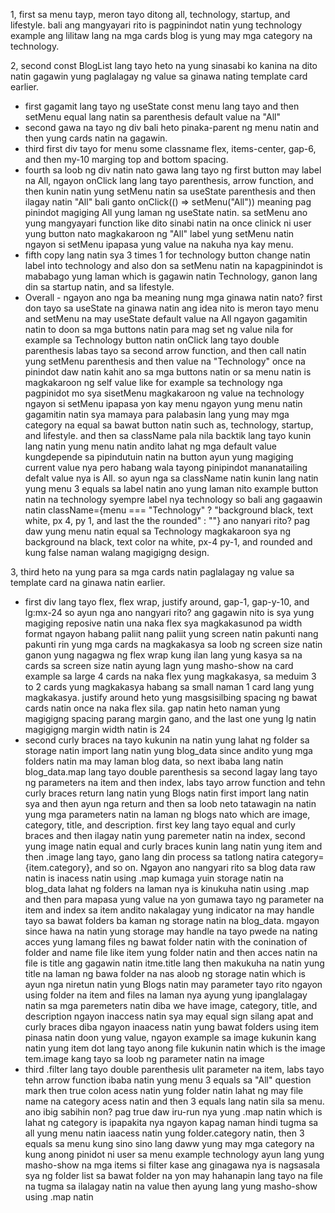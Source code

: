 1, first sa menu tayp, meron tayo ditong all, technology, startup, and lifestyle. bali ang mangyayari rito is pagpinindot natin yung technology example ang lilitaw lang na mga cards blog is yung may mga category na technology.

2, second const BlogList lang tayo heto na yung sinasabi ko kanina na dito natin gagawin yung paglalagay ng value sa ginawa nating template card earlier.
- first gagamit lang tayo ng useState const menu lang tayo and then setMenu equal lang natin sa parenthesis default value na "All"
- second gawa na tayo ng div bali heto pinaka-parent ng menu natin and then yung cards natin na gagawin.
- third first div tayo for menu some classname flex, items-center, gap-6, and then my-10 marging top and bottom spacing.
- fourth sa loob ng div natin nato gawa lang tayo ng first button may label na All, ngayon onClick lang lang tayo parenthesis, arrow function, and then kunin natin yung setMenu natin sa useState parenthesis and then ilagay natin "All" bali ganto onClick(() => setMenu("All")) meaning pag pinindot magiging All yung laman ng useState natin. sa setMenu ano yung mangyayari function like dito sinabi natin na once clinick ni user yung button nato magkakaroon ng "All" label yung setMenu natin ngayon si setMenu ipapasa yung value na nakuha nya kay menu.
- fifth copy lang natin sya 3 times 1 for technology button change natin label into technology and also don sa setMenu natin na kapagpinindot is mababago yung laman which is gagawin natin Technology, ganon lang din sa startup natin, and sa lifestyle.
- Overall - ngayon ano nga ba meaning nung mga ginawa natin nato? first don tayo sa useState na ginawa natin ang idea nito is meron tayo menu and setMenu na may useState default value na All ngayon gagamitin natin to doon sa mga buttons natin para mag set ng value nila for example sa Technology button natin onClick lang tayo double parenthesis labas tayo sa second arrow function, and then call natin yung setMenu parenthesis and then value na "Technology" once na pinindot daw natin kahit ano sa mga buttons natin or sa menu natin is magkakaroon ng self value like for example sa technology nga pagpinidot mo sya sisetMenu magkakaroon ng value na technology ngayon si setMenu ipapasa yon kay menu ngayon yung menu natin gagamitin natin sya mamaya para palabasin lang yung may mga category na equal sa bawat button natin such as, technology, startup, and lifestyle. and then sa className pala nila backtik lang tayo kunin lang natin yung menu natin andito lahat ng mga default value kungdepende sa pipindutuin natin na button ayun yung magiging current value nya pero habang wala tayong pinipindot mananatailing defalt value nya is All. so ayun nga sa className natin kunin lang natin yung menu 3 equals sa label natin ano yung laman nito example button natin na technology syempre label nya technology so bali ang gagaawin natin className={menu === "Technology" ? "background black, text white, px 4, py 1, and last the the rounded" : ""} ano nanyari rito? pag daw yung menu natin equal sa Technology magkakaroon sya ng background na black, text color na white, px-4 py-1, and rounded and kung false naman walang magigigng design.

3, third heto na yung para sa mga cards natin paglalagay ng value sa template card na ginawa natin earlier. 
- first div lang tayo flex, flex wrap, justify around, gap-1, gap-y-10, and lg:mx-24 so ayun nga ano nangyari rito? ang gagawin nito is sya yung magiging reposive natin una naka flex sya magkakasunod pa width format ngayon habang paliit nang paliit yung screen natin pakunti nang pakunti rin yung mga cards na magkakasya sa loob ng screen size natin ganon yung nagagwa ng flex wrap kung ilan lang yung kasya sa na cards sa screen size natin ayung lagn yung masho-show na card example sa large 4 cards na naka flex yung magkakasya, sa meduim 3 to 2 cards yung magkakasya habang sa small naman 1 card lang yung magkakasya. justify around heto yung masgsisilbing spacing ng bawat cards natin once na naka flex sila. gap natin heto naman yung magigigng spacing parang margin gano, and the last one yung lg natin magigigng margin width natin is 24
- second curly braces na tayo kukunin na natin yung lahat ng folder sa storage natin import lang natin yung blog_data since andito yung mga folders natin ma may laman blog data, so next ibaba lang natin blog_data.map lang tayo double parenthesis sa second lagay lang tayo ng parameters na item and then index, labs tayo arrow function and tehn curly braces return lang natin yung Blogs natin first import lang natin sya and then ayun nga return and then <Blogs /> sa loob neto tatawagin na natin yung mga parameters natin na laman ng blogs nato which are image, category, title, and description. first key lang tayo equal and curly braces and then ilagay natin yung paremeter natin na index, second yung image natin equal and curly braces kunin lang natin yung item and then .image lang tayo, gano lang din process sa tatlong natira category={item.category}, and so on. Ngayon ano nangyari rito sa blog data raw natin is inacess natin using .map kumaga yuin storage natin na blog_data lahat ng folders na laman nya is kinukuha natin using .map and then para mapasa yung value na yon gumawa tayo ng parameter na item and index sa item andito nakalagay yung indicator na may handle tayo sa bawat folders ba kaman ng storage natin na blog_data. mgayon since hawa na natin yung storage may handle na tayo pwede na nating acces yung lamang files ng bawat folder natin with the conination of folder and name file like item yung folder natin and then acces natin na file is title ang gagawin natin itme.title lang then makukuha na natin yung title na laman ng bawa folder na nas aloob ng storage natin which is ayun nga niretun natin yung Blogs natin may parameter tayo rito ngayon using folder na item and files na laman nya ayung yung ipanglalagay natin sa mga paremeters natin diba we have image, category, title, and description ngayon inaccess natin sya may equal sign silang apat and curly braces diba ngayon inaacess natin yung bawat folders using item pinasa natin doon yung value, ngayon example sa image kukunin kang natin yung item dot lang tayo anong file kukunin natin which is the image tem.image kang tayo sa loob ng parameter natin na image
- third .filter lang tayo double parenthesis ulit parameter na item, labs tayo tehn arrow function ibaba natin yung menu 3 equals sa "All" question mark then true colon acess natin yung folder natin lahat ng may file name na category acess natin and then 3 equals lang natin sila sa menu. ano ibig sabihin non? pag true daw iru-run nya yung .map natin which is lahat ng category is ipapakita nya ngayon kapag naman hindi tugma sa all yung menu natin iaacess natin yung folder.category natin, then 3 equals sa menu kung sino sino lang daww yung may mga category na kung anong pinidot ni user sa menu example technology ayun lang yung masho-show na mga items si filter kase ang ginagawa nya is nagsasala sya ng folder list sa bawat folder na yon may hahanapin lang tayo na file na tugma sa ilalagay natin na value then ayung lang yung masho-show using .map natin
